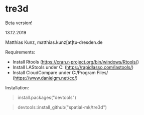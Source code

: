 # tre3d

Beta version!

13.12.2019

Matthias Kunz, matthias.kunz[at]tu-dresden.de

Requirements:
+ Install Rtools (https://cran.r-project.org/bin/windows/Rtools/)
+ Install LAStools under C: (https://rapidlasso.com/lastools/)
+ Install CloudCompare under C:/Program Files/ (https://www.danielgm.net/cc/)

Installation:

> install.packages("devtools")

> devtools::install_github("spatial-mk/tre3d")

